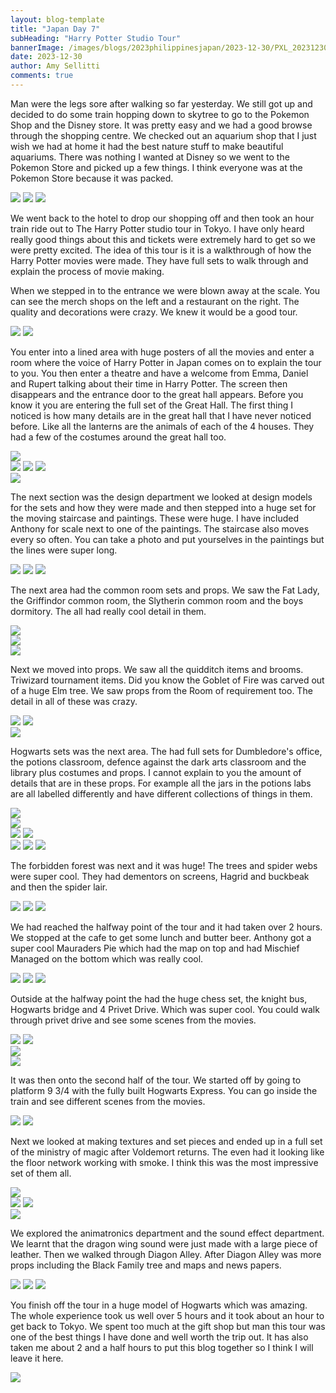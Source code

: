 ```yaml
---
layout: blog-template
title: "Japan Day 7"
subHeading: "Harry Potter Studio Tour"
bannerImage: /images/blogs/2023philippinesjapan/2023-12-30/PXL_20231230_071547239.jpg_compressed.JPEG
date: 2023-12-30
author: Amy Sellitti
comments: true
---
```


Man were the legs sore after walking so far yesterday. We still got up and decided to do some train hopping down to skytree to go to the Pokemon Shop and the Disney store. It was pretty easy and we had a good browse through the shopping centre. We checked out an aquarium shop that I just wish we had at home it had the best nature stuff to make beautiful aquariums. There was nothing I wanted at Disney so we went to the Pokemon Store and picked up a few things. I think everyone was at the Pokemon Store because it was packed. 

<div class="grid-1l-2w">
  <img src="/images/blogs/2023philippinesjapan/2023-12-30/PXL_20231230_010316420.jpg_compressed.JPEG"/>
  <img src="/images/blogs/2023philippinesjapan/2023-12-30/PXL_20231230_013024211.MP.jpg_compressed.JPEG"/>
  <img src="/images/blogs/2023philippinesjapan/2023-12-30/PXL_20231230_015820174.jpg_compressed.JPEG"/>
</div>

We went back to the hotel to drop our shopping off and then took an hour train ride out to The Harry Potter studio tour in Tokyo. I have only heard really good things about this and tickets were extremely hard to get so we were pretty excited. The idea of this tour is it is a walkthrough of how the Harry Potter movies were made. They have full sets to walk through and explain the process of movie making. 

When we stepped in to the entrance we were blown away at the scale. You can see the merch shops on the left and a restaurant on the right. The quality and decorations were crazy. We knew it would be a good tour. 

<div class="grid-2c">
  <img src="/images/blogs/2023philippinesjapan/2023-12-30/PXL_20231230_040051406.MP.jpg_compressed.JPEG"/>
  <img src="/images/blogs/2023philippinesjapan/2023-12-30/PXL_20231230_040326828.jpg_compressed.JPEG"/>
</div>

You enter into a lined area with huge posters of all the movies and enter a room where the voice of Harry Potter in Japan comes on to explain the tour to you. You then enter a theatre and have a welcome from Emma, Daniel and Rupert talking about their time in Harry Potter. The screen then disappears and the entrance door to the great hall appears. Before you know it you are entering the full set of the Great Hall. The first thing I noticed is how many details are in the great hall that I have never noticed before. Like all the lanterns are the animals of each of the 4 houses. They had a few of the costumes around the great hall too. 

<div class="center-image"><img src="/images/blogs/2023philippinesjapan/2023-12-30/PXL_20231230_040915879.MP.jpg_compressed.JPEG" /></div>
<div class="grid-3c">
  <img src="/images/blogs/2023philippinesjapan/2023-12-30/PXL_20231230_043259214.jpg_compressed.JPEG"/>
  <img src="/images/blogs/2023philippinesjapan/2023-12-30/PXL_20231230_043355038.MP.jpg_compressed.JPEG"/>
  <img src="/images/blogs/2023philippinesjapan/2023-12-30/PXL_20231230_043540978.jpg_compressed.JPEG"/>
</div>
<div class="center-image"><img src="/images/blogs/2023philippinesjapan/2023-12-30/PXL_20231230_044006822.jpg_compressed.JPEG" /></div>

The next section was the design department we looked at design models for the sets and how they were made and then stepped into a huge set for the moving staircase and paintings. These were huge. I have included Anthony for scale next to one of the paintings. The staircase also moves every so often. You can take a photo and put yourselves in the paintings but the lines were super long. 

<div class="grid-2w-1l">
  <img src="/images/blogs/2023philippinesjapan/2023-12-30/PXL_20231230_044655317.jpg_compressed.JPEG"/>
  <img src="/images/blogs/2023philippinesjapan/2023-12-30/PXL_20231230_044738304.MP.jpg_compressed.JPEG"/>
  <img src="/images/blogs/2023philippinesjapan/2023-12-30/PXL_20231230_044918739.MP.jpg_compressed.JPEG"/>
</div>

The next area had the common room sets and props. We saw the Fat Lady, the Griffindor common room, the Slytherin common room and the boys dormitory. The all had really cool detail in them.

<div class="center-image"><img src="/images/blogs/2023philippinesjapan/2023-12-30/PXL_20231230_045324469.PANO.jpg_compressed.JPEG" /></div>
<div class="center-image"><img src="/images/blogs/2023philippinesjapan/2023-12-30/PXL_20231230_045725859.jpg_compressed.JPEG" /></div>
<div class="center-image"><img src="/images/blogs/2023philippinesjapan/2023-12-30/PXL_20231230_045940196.jpg_compressed.JPEG" /></div>

Next we moved into props. We saw all the quidditch items and brooms. Triwizard tournament items. Did you know the Goblet of Fire was carved out of a huge Elm tree. We saw props from the Room of requirement too. The detail in all of these was crazy. 

<div class="grid-2c">
  <img src="/images/blogs/2023philippinesjapan/2023-12-30/PXL_20231230_050446677.jpg_compressed.JPEG"/>
  <img src="/images/blogs/2023philippinesjapan/2023-12-30/PXL_20231230_050702113.jpg_compressed.JPEG"/>
</div>
<div class="center-image"><img src="/images/blogs/2023philippinesjapan/2023-12-30/PXL_20231230_051031607.jpg_compressed.JPEG" /></div>

Hogwarts sets was the next area. The had full sets for Dumbledore's office, the potions classroom, defence against the dark arts classroom and the library plus costumes and props. I cannot explain to you the amount of details that are in these props. For example all the jars in the potions labs are all labelled differently and have different collections of things in them. 

<div class="center-image"><img src="/images/blogs/2023philippinesjapan/2023-12-30/PXL_20231230_051535506.jpg_compressed.JPEG" /></div>
<div class="center-image"><img src="/images/blogs/2023philippinesjapan/2023-12-30/PXL_20231230_052732169.jpg_compressed.JPEG" /></div>
<div class="grid-2c">
  <img src="/images/blogs/2023philippinesjapan/2023-12-30/PXL_20231230_052713545.jpg_compressed.JPEG"/>
  <img src="/images/blogs/2023philippinesjapan/2023-12-30/PXL_20231230_052819146.MP.jpg_compressed.JPEG"/>
</div>
<div class="grid-2w-1l">
  <img src="/images/blogs/2023philippinesjapan/2023-12-30/PXL_20231230_053127313.jpg_compressed.JPEG"/>
  <img src="/images/blogs/2023philippinesjapan/2023-12-30/PXL_20231230_053628660.MP.jpg_compressed.JPEG"/>
  <img src="/images/blogs/2023philippinesjapan/2023-12-30/PXL_20231230_054019748.jpg_compressed.JPEG"/>
</div>

The forbidden forest was next and it was huge! The trees and spider webs were super cool. They had dementors on screens, Hagrid and buckbeak and then the spider lair. 

<div class="grid-1l-2w">
  <img src="/images/blogs/2023philippinesjapan/2023-12-30/PXL_20231230_054539168.jpg_compressed.JPEG"/>
  <img src="/images/blogs/2023philippinesjapan/2023-12-30/PXL_20231230_054741572.jpg_compressed.JPEG"/>
  <img src="/images/blogs/2023philippinesjapan/2023-12-30/PXL_20231230_055349318.jpg_compressed.JPEG"/>
</div>

We had reached the halfway point of the tour and it had taken over 2 hours. We stopped at the cafe to get some lunch and butter beer. Anthony got a super cool Mauraders Pie which had the map on top and had Mischief Managed on the bottom which was really cool.

<div class="grid-1l-2w">
  <img src="/images/blogs/2023philippinesjapan/2023-12-30/PXL_20231230_062457141.jpg_compressed.JPEG"/>
  <img src="/images/blogs/2023philippinesjapan/2023-12-30/PXL_20231230_062450205.jpg_compressed.JPEG"/>
  <img src="/images/blogs/2023philippinesjapan/2023-12-30/PXL_20231230_063915193.jpg_compressed.JPEG"/>
</div>

Outside at the halfway point the had the huge chess set, the knight bus, Hogwarts bridge and 4 Privet Drive. Which was super cool. You could walk through privet drive and see some scenes from the movies.

<div class="grid-2c">
  <img src="/images/blogs/2023philippinesjapan/2023-12-30/PXL_20231230_065940500.MP.jpg_compressed.JPEG"/>
  <img src="/images/blogs/2023philippinesjapan/2023-12-30/PXL_20231230_071823380.jpg_compressed.JPEG"/>
</div>
<div class="center-image"><img src="/images/blogs/2023philippinesjapan/2023-12-30/PXL_20231230_070319277.jpg_compressed.JPEG" /></div>
<div class="center-image"><img src="/images/blogs/2023philippinesjapan/2023-12-30/PXL_20231230_071547239.jpg_compressed.JPEG" /></div>

It was then onto the second half of the tour. We started off by going to platform 9 3/4 with the fully built Hogwarts Express. You can go inside the train and see different scenes from the movies. 

<div class="grid-2c">
  <img src="/images/blogs/2023philippinesjapan/2023-12-30/PXL_20231230_072154046.MP.jpg_compressed.JPEG"/>
  <img src="/images/blogs/2023philippinesjapan/2023-12-30/PXL_20231230_073620926.jpg_compressed.JPEG"/>
</div>

Next we looked at making textures and set pieces and ended up in a full set of the ministry of magic after Voldemort returns. The even had it looking like the floor network working with smoke. I think this was the most impressive set of them all. 

<div class="center-image"><img src="/images/blogs/2023philippinesjapan/2023-12-30/PXL_20231230_074517161.jpg_compressed.JPEG" /></div>
<div class="grid-2c">
  <img src="/images/blogs/2023philippinesjapan/2023-12-30/PXL_20231230_074544460.jpg_compressed.JPEG"/>
  <img src="/images/blogs/2023philippinesjapan/2023-12-30/PXL_20231230_074623770.jpg_compressed.JPEG"/>
</div>
<div class="center-image"><img src="/images/blogs/2023philippinesjapan/2023-12-30/PXL_20231230_074651839_1.jpg_compressed.JPEG" /></div>

We explored the animatronics department and the sound effect department. We learnt that the dragon wing sound were just made with a large piece of leather. Then we walked through Diagon Alley. After Diagon Alley was more props including the Black Family tree and maps and news papers. 

<div class="grid-1l-2w">
  <img src="/images/blogs/2023philippinesjapan/2023-12-30/PXL_20231230_081036251.MP.jpg_compressed.JPEG"/>
  <img src="/images/blogs/2023philippinesjapan/2023-12-30/PXL_20231230_080946017.jpg_compressed.JPEG"/>
  <img src="/images/blogs/2023philippinesjapan/2023-12-30/PXL_20231230_080951148.jpg_compressed.JPEG"/>
</div>

You finish off the tour in a huge model of Hogwarts which was amazing.  The whole experience took us well over 5 hours and it took about an hour to get back to Tokyo. We spent too much at the gift shop but man this tour was one of the best things I have done and well worth the trip out. It has also taken me about 2 and a half hours to put this blog together so I think I will leave it here. 

<div class="center-image"><img src="/images/blogs/2023philippinesjapan/2023-12-30/PXL_20231230_082557368.jpg_compressed.JPEG" /></div>


